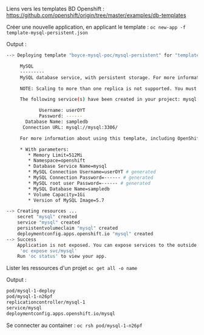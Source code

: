 Liens vers les templates BD Openshift : 
https://github.com/openshift/origin/tree/master/examples/db-templates

Créer une nouvelle application, en applicant le template : 
`oc new-app -f template-mysql-persistent.json`

Output : 
``` bash
--> Deploying template "boyce-mysql-poc/mysql-persistent" for "template-mysql-persistent.json" to project boyce-mysql-poc

     MySQL
     ---------
     MySQL database service, with persistent storage. For more information about using this template, including OpenShift considerations, see https://github.com/sclorg/mysql-container/blob/master/5.7/root/usr/share/container-scripts/mysql/README.md.

     NOTE: Scaling to more than one replica is not supported. You must have persistent volumes available in your cluster to use this template.

     The following service(s) have been created in your project: mysql.

            Username: userOYT
            Password: ------
       Database Name: sampledb
      Connection URL: mysql://mysql:3306/

     For more information about using this template, including OpenShift considerations, see https://github.com/sclorg/mysql-container/blob/master/5.7/root/usr/share/container-scripts/mysql/README.md.

     * With parameters:
        * Memory Limit=512Mi
        * Namespace=openshift
        * Database Service Name=mysql
        * MySQL Connection Username=userOYT # generated
        * MySQL Connection Password=------ # generated
        * MySQL root user Password=------ # generated
        * MySQL Database Name=sampledb
        * Volume Capacity=1Gi
        * Version of MySQL Image=5.7        

--> Creating resources ...
    secret "mysql" created
    service "mysql" created
    persistentvolumeclaim "mysql" created
    deploymentconfig.apps.openshift.io "mysql" created
--> Success
    Application is not exposed. You can expose services to the outside world by executing one or more of the commands below:
     'oc expose svc/mysql'
    Run 'oc status' to view your app.
```
Lister les ressources d'un projet
`oc get all -o name`

Output : 
``` bash
pod/mysql-1-deploy
pod/mysql-1-n26pf
replicationcontroller/mysql-1
service/mysql
deploymentconfig.apps.openshift.io/mysql
```

Se connecter au container : 
`oc rsh pod/mysql-1-n26pf`

